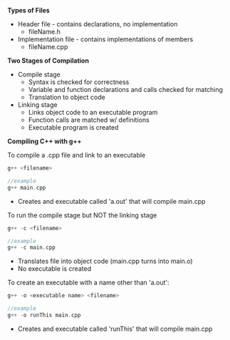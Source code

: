 **Types of Files**
- Header file - contains declarations, no implementation
	- fileName.h
- Implementation file - contains implementations of members
	- fileName.cpp


**Two Stages of Compilation**
- Compile stage
	- Syntax is checked for correctness
	- Variable and function declarations and calls checked for matching
	- Translation to object code
- Linking stage
	- Links object code to an executable program
	- Function calls are matched w/ definitions
	- Executable program is created

**Compiling C++ with  g++**

To compile a .cpp file and link to an executable
```c++
g++ <filename>

//example
g++ main.cpp
```
- Creates and executable called 'a.out' that will compile main.cpp

To run the compile stage but NOT the linking stage
```c++
g++ -c <filename>

//example
g++ -c main.cpp
```
- Translates file into object code (main.cpp turns into main.o)
- No executable is created

To create an executable with a name other than 'a.out':
```c++
g++ -o <executable name> <filename>

//example
g++ -o runThis main.cpp
```
- Creates and executable called 'runThis' that will compile main.cpp
